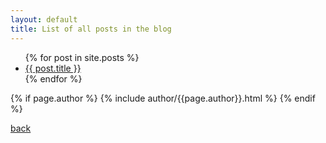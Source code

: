```yaml
---
layout: default
title: List of all posts in the blog
---
```


<ul>
{% for post in site.posts %}
 <li><a href="{{ post.url }}">{{ post.title }}</a></li>
{% endfor %}
</ul>

{% if page.author %}
  {% include author/{{page.author}}.html %}
{% endif %}

[back](./)

